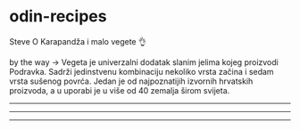 # odin-recipes
Steve O Karapandža i malo vegete 👌

by the way -> Vegeta je univerzalni dodatak slanim jelima kojeg proizvodi Podravka. Sadrži jedinstvenu kombinaciju nekoliko vrsta začina i sedam vrsta sušenog povrća. Jedan je od najpoznatijih izvornih hrvatskih proizvoda, a u uporabi je u više od 40 zemalja širom svijeta.


*******************************************************************

*******************************************************************

*******************************************************************